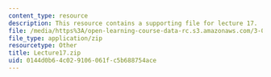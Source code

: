 ```yaml
---
content_type: resource
description: This resource contains a supporting file for lecture 17.
file: /media/https%3A/open-learning-course-data-rc.s3.amazonaws.com/3-016-mathematics-for-materials-scientists-and-engineers-fall-2005/0144d0b64c029106061fc5b688754ace_Lecture17.zip
file_type: application/zip
resourcetype: Other
title: Lecture17.zip
uid: 0144d0b6-4c02-9106-061f-c5b688754ace
---
```

